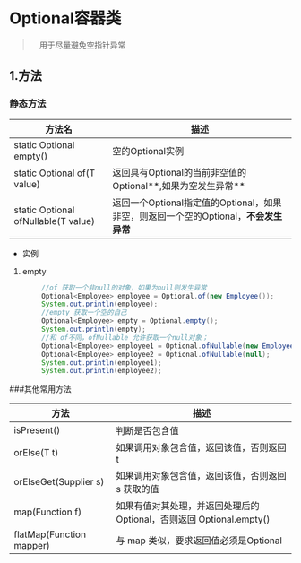 # Optional容器类

>　用于尽量避免空指针异常
## 1.方法
### 静态方法

|方法名|描述|
|-|-|
|static <T> Optional<T> empty()  |空的Optional实例|
|static <T> Optional<T> of(T value)  |返回具有Optional的当前非空值的Optional**,如果为空发生异常**|
|static <T> Optional<T> ofNullable(T value)  |返回一个Optional指定值的Optional，如果非空，则返回一个空的Optional，**不会发生异常**|
* 实例
1. empty
```java
        //of 获取一个非null的对象，如果为null则发生异常
        Optional<Employee> employee = Optional.of(new Employee());
        System.out.println(employee);
        //empty 获取一个空的自己
        Optional<Employee> empty = Optional.empty();
        System.out.println(empty);
        //和 of不同，ofNullable 允许获取一个null对象；
        Optional<Employee> employee1 = Optional.ofNullable(new Employee());
        Optional<Employee> employee2 = Optional.ofNullable(null);
        System.out.println(employee1);
        System.out.println(employee2);
```

###其他常用方法

|方法|描述|
|-|-|
|isPresent()|判断是否包含值|
|orElse(T t)| 如果调用对象包含值，返回该值，否则返回t|
|orElseGet(Supplier s) |如果调用对象包含值，返回该值，否则返回 s 获取的值|
|map(Function f)| 如果有值对其处理，并返回处理后的Optional，否则返回 Optional.empty()|
|flatMap(Function mapper)|与 map 类似，要求返回值必须是Optional|

